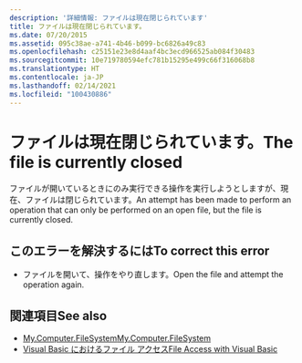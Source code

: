 ```yaml
---
description: '詳細情報: ファイルは現在閉じられています'
title: ファイルは現在閉じられています。
ms.date: 07/20/2015
ms.assetid: 095c38ae-a741-4b46-b099-bc6826a49c83
ms.openlocfilehash: c25151e23e8d4aaf4bc3ecd966525ab084f30483
ms.sourcegitcommit: 10e719780594efc781b15295e499c66f316068b8
ms.translationtype: HT
ms.contentlocale: ja-JP
ms.lasthandoff: 02/14/2021
ms.locfileid: "100430886"
---
```

# <a name="the-file-is-currently-closed"></a><span data-ttu-id="dbfa7-103">ファイルは現在閉じられています。</span><span class="sxs-lookup"><span data-stu-id="dbfa7-103">The file is currently closed</span></span>

<span data-ttu-id="dbfa7-104">ファイルが開いているときにのみ実行できる操作を実行しようとしますが、現在、ファイルは閉じられています。</span><span class="sxs-lookup"><span data-stu-id="dbfa7-104">An attempt has been made to perform an operation that can only be performed on an open file, but the file is currently closed.</span></span>  
  
## <a name="to-correct-this-error"></a><span data-ttu-id="dbfa7-105">このエラーを解決するには</span><span class="sxs-lookup"><span data-stu-id="dbfa7-105">To correct this error</span></span>  
  
- <span data-ttu-id="dbfa7-106">ファイルを開いて、操作をやり直します。</span><span class="sxs-lookup"><span data-stu-id="dbfa7-106">Open the file and attempt the operation again.</span></span>  
  
## <a name="see-also"></a><span data-ttu-id="dbfa7-107">関連項目</span><span class="sxs-lookup"><span data-stu-id="dbfa7-107">See also</span></span>

- [<span data-ttu-id="dbfa7-108">My.Computer.FileSystem</span><span class="sxs-lookup"><span data-stu-id="dbfa7-108">My.Computer.FileSystem</span></span>](xref:Microsoft.VisualBasic.FileIO.FileSystem)
- [<span data-ttu-id="dbfa7-109">Visual Basic におけるファイル アクセス</span><span class="sxs-lookup"><span data-stu-id="dbfa7-109">File Access with Visual Basic</span></span>](../developing-apps/programming/drives-directories-files/file-access.md)
